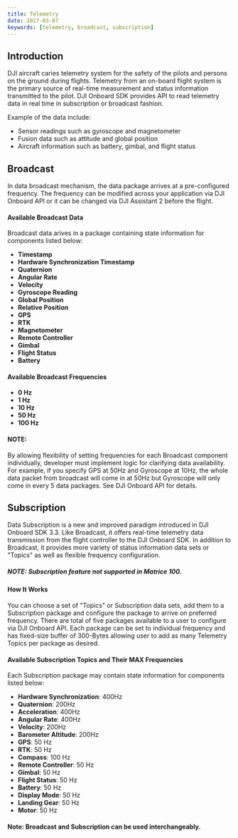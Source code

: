 ```yaml
---
title: Telemetry
date: 2017-03-07
keywords: [telemetry, broadcast, subscription]
---
```


## Introduction

DJI aircraft caries telemetry system for the safety of the pilots and persons on the ground during flights. Telemetry from an on-board flight system is the primary source of real-time measurement and status information transmitted to the pilot.
DJI Onboard SDK provides API to read telemetry data in real time in subscription or broadcast fashion. 

Example of the data include:
 
* Sensor readings such as gyroscope and magnetometer
* Fusion data such as attitude and global position
* Aircraft information such as battery, gimbal, and flight status

## Broadcast

In data broadcast mechanism, the data package arrives at a pre-configured frequency. The frequency can be modified across your application via DJI Onboard API or it can be changed via DJI Assistant 2 before the flight.

#### Available Broadcast Data

Broadcast data arives in a package containing state information for components listed below: 

* **Timestamp**
* **Hardware Synchronization Timestamp**
* **Quaternion**
* **Angular Rate**
* **Velocity**
* **Gyroscope Reading**
* **Global Position**
* **Relative Position**
* **GPS**
* **RTK**
* **Magnetometer**
* **Remote Controller**
* **Gimbal**
* **Flight Status**
* **Battery**

#### Available Broadcast Frequencies 

* **0 Hz**
* **1 Hz**
* **10 Hz**
* **50 Hz**
* **100 Hz**

#### NOTE:

By allowing flexibility of setting frequencies for each Broadcast component individually, developer must implement logic for clarifying data availability. For example, if you specify GPS at 50Hz and Gyroscope at 10Hz, the whole data packet from broadcast will come in at 50Hz but Gyroscope will only come in every 5 data packages. See DJI Onboard API for details.


## Subscription

Data Subscription is a new and improved paradigm introduced in DJI Onboard SDK 3.3.  Like Broadcast, it offers real-time telemetry data transmission from the flight controller to the DJI Onboard SDK. In addition to Broadcast, it provides more variety of status information data sets or "Topics" as well as flexible frequency configuration.

##### NOTE: Subscription feature not supported in Matrice 100.

#### How It Works

You can choose a set of "Topics" or Subscription data sets, add them to a Subscription package and configure the package to arrive on preferred frequency. There are total of five packages available to a user to configure via DJI Onboard API. Each package can be set to individual frequency and has fixed-size buffer of 300-Bytes allowing user to add as many Telemetry Topics per package as desired.

#### Available Subscription Topics and Their MAX Frequencies

Each Subscription package may contain state information for components listed below:

* **Hardware Synchronization**: 400Hz
* **Quaternion**: 200Hz
* **Acceleration**: 400Hz
* **Angular Rate**: 400Hz
* **Velocity**: 200Hz
* **Barometer Altitude**: 200Hz
* **GPS**: 50 Hz
* **RTK**: 50 Hz
* **Compass**: 100 Hz 
* **Remote Controller**: 50 Hz
* **Gimbal**: 50 Hz
* **Flight Status**: 50 Hz
* **Battery**: 50 Hz
* **Display Mode**: 50 Hz
* **Landing Gear**: 50 Hz
* **Motor**: 50 Hz

#### Note: Broadcast and Subscription can be used interchangeably.
